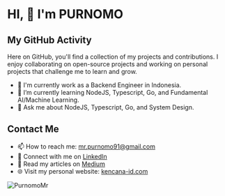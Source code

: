 # HI, 👋 I'm PURNOMO

## My GitHub Activity

Here on GitHub, you'll find a collection of my projects and contributions. I enjoy collaborating on open-source projects and working on personal projects that challenge me to learn and grow.

- 📝 I'm currently work as a Backend Engineer in Indonesia.
- 🌱 I’m currently learning NodeJS, Typescript, Go, and Fundamental AI/Machine Learning.
- 💬 Ask me about NodeJS, Typescript, Go, and System Design.

## Contact Me

- 📫 How to reach me: <mr.purnomo91@gmail.com>
- 💼 Connect with me on [LinkedIn](https://www.linkedin.com/in/purnomo-mr/)
- 📝 Read my articles on [Medium](https://medium.com/@mr.purnomo91)
- 🌐 Visit my personal website: [kencana-id.com](https://www.kencana-id.com)

<div><img align="left" src="https://github-readme-stats.vercel.app/api/top-langs/?username=PurnomoMr&layout=compact&theme=radical&hide_border=true" alt="PurnomoMr" /></div>
